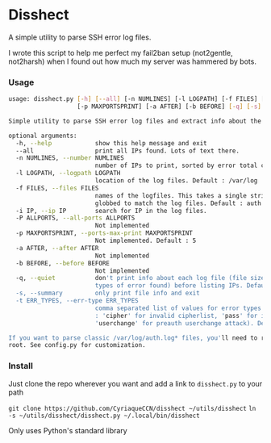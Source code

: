 # Disshect

A simple utility to parse SSH error log files.

I wrote this script to help me perfect my fail2ban setup (not2gentle, not2harsh) when I found out how much my server was hammered by bots.

### Usage

```bash
usage: disshect.py [-h] [--all] [-n NUMLINES] [-l LOGPATH] [-f FILES] [-i IP] [-P ALLPORTS]
                   [-p MAXPORTSPRINT] [-a AFTER] [-b BEFORE] [-q] [-s] [-t ERR_TYPES]

Simple utility to parse SSH error log files and extract info about the worst offenders.

optional arguments:
  -h, --help            show this help message and exit
  --all                 print all IPs found. Lots of text there.
  -n NUMLINES, --number NUMLINES
                        number of IPs to print, sorted by error total count (descending)
  -l LOGPATH, --logpath LOGPATH
                        location of the log files. Default : /var/log
  -f FILES, --files FILES
                        names of the logfiles. This takes a single string that will be
                        globbed to match the log files. Default : auth.log*
  -i IP, --ip IP        search for IP in the log files.
  -P ALLPORTS, --all-ports ALLPORTS
                        Not implemented
  -p MAXPORTSPRINT, --ports-max-print MAXPORTSPRINT
                        Not implemented. Default : 5
  -a AFTER, --after AFTER
                        Not implemented
  -b BEFORE, --before BEFORE
                        Not implemented
  -q, --quiet           don't print info about each log file (file size, total errors and
                        types of error found) before listing IPs. Default : False
  -s, --summary         only print file info and exit
  -t ERR_TYPES, --err-type ERR_TYPES
                        comma separated list of values for error types (currently supported
                        : 'cipher' for invalid cipherlist, 'pass' for invalid password,
                        'userchange' for preauth userchange attack). Default : all

If you want to parse classic /var/log/auth.log* files, you'll need to run this script as
root. See config.py for customization.
```

### Install

Just clone the repo wherever you want and add a link to `disshect.py` to your path

`git clone https://github.com/CyriaqueCCN/disshect ~/utils/disshect`
`ln -s ~/utils/disshect/disshect.py ~/.local/bin/disshect`

Only uses Python's standard library

